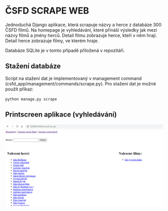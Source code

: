 # ČSFD SCRAPE WEB

Jednoduchá Django aplikace, která scrapuje názvy a herce z databáze 300 ČSFD filmů. Na homepage je vyhledávání, které přináší výsledky jak mezi názvy filmů a jmény herců. Detail filmu zobrazuje herce, kteří v něm hrají. Detail herce zobrazuje filmy, ve kterém hraje.

Databáze SQLite je v tomto případě přiložená v repozitáři.

## Stažení databáze
Script na stažení dat je implementovaný v management command (csfd_app/management/commands/scrape.py). Pro stažení dat je možné použít příkaz:

<code>python manage.py scrape</code>

## Printscreen aplikace (vyhledávání)
![ČSFD web](./static/images/csfdweb.png "ČSFD web")